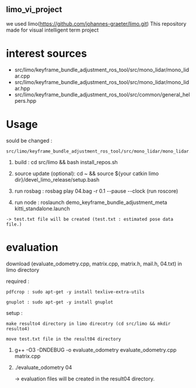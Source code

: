 ## limo_vi_project
we used limo(https://github.com/johannes-graeter/limo.git)
This repository made for visual intelligent term project


# interest sources
 - src/limo/keyframe_bundle_adjustment_ros_tool/src/mono_lidar/mono_lidar.cpp
 - src/limo/keyframe_bundle_adjustment_ros_tool/src/mono_lidar/mono_lidar.hpp
 - src/limo/keyframe_bundle_adjustment_ros_tool/src/common/general_helpers.hpp
 
# Usage
  sould be changed : 
  
    src/limo/keyframe_bundle_adjustment_ros_tool/src/mono_lidar/mono_lidar.cpp
         
  1. build : cd src/limo && bash install_repos.sh
  
  2. source update (optional): cd ~ && source ${your catkin limo dir}/devel_limo_release/setup.bash
  
  3. run rosbag : rosbag play 04.bag -r 0.1 --pause --clock (run roscore)
  
  4. run node : roslaunch demo_keyframe_bundle_adjustment_meta kitti_standalone.launch
  
    -> test.txt file will be created (test.txt : estimated pose data file.)
    
# evaluation
  download (evaluate_odometry.cpp, matrix.cpp, matrix.h, mail.h, 04.txt) in limo directory
  
  required : 
  
    pdfcrop : sudo apt-get -y install texlive-extra-utils
    
    gnuplot : sudo apt-get -y install gnuplot
             
  setup : 
  
    make resulto4 directory in limo direcotry (cd src/limo && mkdir resulto4)
    
    move test.txt file in the result04 directory
   
  1. g++ -O3 -DNDEBUG -o evaluate_odometry evaluate_odometry.cpp matrix.cpp
  
  2. ./evaluate_odometry 04
  
     -> evaluation files will be created in the result04 directory.
